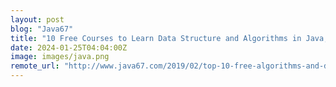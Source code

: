 ```yaml
---
layout: post
blog: "Java67"
title: "10 Free Courses to Learn Data Structure and Algorithms in Java, Python, and C++ in 2024 [UPDATED]"
date: 2024-01-25T04:04:00Z
image: images/java.png
remote_url: "http://www.java67.com/2019/02/top-10-free-algorithms-and-data.html"
---
```

